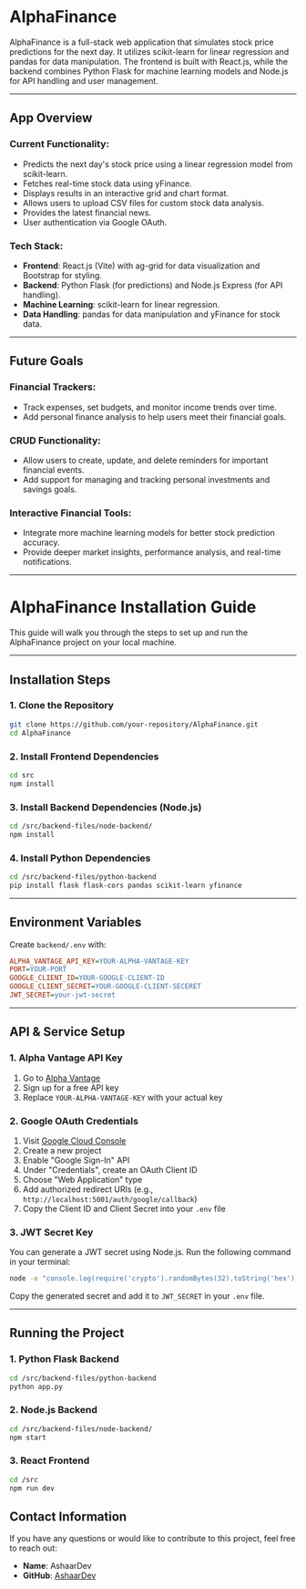 # AlphaFinance

AlphaFinance is a full-stack web application that simulates stock price predictions for the next day. It utilizes scikit-learn for linear regression and pandas for data manipulation. The frontend is built with React.js, while the backend combines Python Flask for machine learning models and Node.js for API handling and user management.

---

## App Overview

### Current Functionality:
- Predicts the next day's stock price using a linear regression model from scikit-learn.
- Fetches real-time stock data using yFinance.
- Displays results in an interactive grid and chart format.
- Allows users to upload CSV files for custom stock data analysis.
- Provides the latest financial news.
- User authentication via Google OAuth.

### Tech Stack:
- **Frontend**: React.js (Vite) with ag-grid for data visualization and Bootstrap for styling.
- **Backend**: Python Flask (for predictions) and Node.js Express (for API handling).
- **Machine Learning**: scikit-learn for linear regression.
- **Data Handling**: pandas for data manipulation and yFinance for stock data.

---

## Future Goals

### Financial Trackers:
- Track expenses, set budgets, and monitor income trends over time.
- Add personal finance analysis to help users meet their financial goals.

### CRUD Functionality:
- Allow users to create, update, and delete reminders for important financial events.
- Add support for managing and tracking personal investments and savings goals.

### Interactive Financial Tools:
- Integrate more machine learning models for better stock prediction accuracy.
- Provide deeper market insights, performance analysis, and real-time notifications.

---

# AlphaFinance Installation Guide

This guide will walk you through the steps to set up and run the AlphaFinance project on your local machine.

---

## Installation Steps

### 1. Clone the Repository
```bash
git clone https://github.com/your-repository/AlphaFinance.git
cd AlphaFinance
```

### 2. Install Frontend Dependencies
```bash
cd src
npm install
```

### 3. Install Backend Dependencies (Node.js)
```bash
cd /src/backend-files/node-backend/
npm install
```

### 4. Install Python Dependencies
```bash
cd /src/backend-files/python-backend
pip install flask flask-cors pandas scikit-learn yfinance
```

---

## Environment Variables
Create `backend/.env` with:
```ini
ALPHA_VANTAGE_API_KEY=YOUR-ALPHA-VANTAGE-KEY
PORT=YOUR-PORT
GOOGLE_CLIENT_ID=YOUR-GOOGLE-CLIENT-ID
GOOGLE_CLIENT_SECRET=YOUR-GOOGLE-CLIENT-SECERET
JWT_SECRET=your-jwt-secret
```

---

## API & Service Setup

### 1. Alpha Vantage API Key
1. Go to [Alpha Vantage](https://www.alphavantage.co/support/#api-key)
2. Sign up for a free API key
3. Replace `YOUR-ALPHA-VANTAGE-KEY` with your actual key

### 2. Google OAuth Credentials
1. Visit [Google Cloud Console](https://console.cloud.google.com/)
2. Create a new project
3. Enable "Google Sign-In" API
4. Under "Credentials", create an OAuth Client ID
5. Choose "Web Application" type
6. Add authorized redirect URIs (e.g., `http://localhost:5001/auth/google/callback`)
7. Copy the Client ID and Client Secret into your `.env` file

### 3. JWT Secret Key
You can generate a JWT secret using Node.js. Run the following command in your terminal:
```bash
node -e "console.log(require('crypto').randomBytes(32).toString('hex'))"
```
Copy the generated secret and add it to `JWT_SECRET` in your `.env` file.

---

## Running the Project

### 1. Python Flask Backend
```bash
cd /src/backend-files/python-backend
python app.py
```

### 2. Node.js Backend
```bash
cd /src/backend-files/node-backend/
npm start
```

### 3. React Frontend
```bash
cd /src
npm run dev
```

## Contact Information

If you have any questions or would like to contribute to this project, feel free to reach out:

- **Name**: AshaarDev
- **GitHub**: [AshaarDev](https://github.com/AshaarDev)
